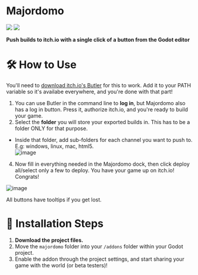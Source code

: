 # Majordomo
[![](https://img.shields.io/badge/BenjaTK-Follow%20me!-%23FA5C5C?style=for-the-badge&logo=itchdotio&logoColor=white
)](https://benjatk.itch.io/) [![](https://img.shields.io/badge/-Gamedev%20Graveyard-5865f2?style=for-the-badge&logo=discord&labelColor=white)](https://discord.gg/V7UsX54V49)

**Push builds to itch.io with a single click of a button from the Godot editor**

# 🛠 How to Use

You'll need to [download itch.io's Butler](https://itch.io/docs/butler/installing.html) for this to work. Add it to your PATH variable so it's availabe everywhere, and you're done with that part!

1. You can use Butler in the command line to **log in**, but Majordomo also has a log in button. Press it, authorize itch.io, and you're ready to build your game.
2. Select the **folder** you will store your exported builds in. This has to be a folder ONLY for that purpose.
  - Inside that folder, add sub-folders for each channel you want to push to. E.g: windows, linux, mac, html5.   
  ![image](https://github.com/BenjaTK/Majordomo/assets/73806216/9ec84de9-1ee8-4ad0-a42c-3ccdf5451811)

4. Now fill in everything needed in the Majordomo dock, then click deploy all/select only a few to deploy. You have your game up on itch.io! Congrats!
   
![image](https://github.com/BenjaTK/Majordomo/assets/73806216/2e424c04-c73a-4434-af9e-b54213a41b27)

All buttons have tooltips if you get lost.

# 🔧 Installation Steps

1. **Download the project files.**
2. Move the `majordomo` folder into your `/addons` folder within your Godot project.
3. Enable the addon through the project settings, and start sharing your game with the world (or beta testers)!
